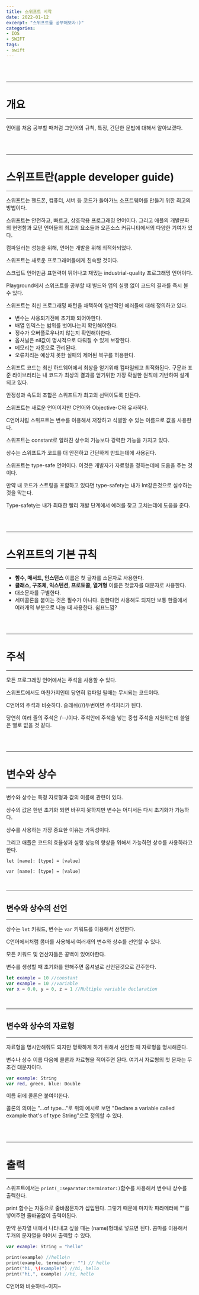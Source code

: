 ```yaml
---
title: 스위프트 시작
date: 2022-01-12
excerpt: "스위프트를 공부해보자:)"
categories:
- IOS
- SWIFT
tags:
- swift
---
```



<br />
<br />

---

# 개요

---

언어를 처음 공부할 때처럼 그언어의 규칙, 특징, 간단한 문법에 대해서 알아보겠다.

<br />
<br />

---

# 스위프트란(apple developer guide)

---

스위프트는 핸드폰, 컴퓨터, 서버 등 코드가 돌아가느 소프트웨어를 만들기 위한 최고의 방법이다.

스위프트는 안전하고, 빠르고, 상호작용 프로그래밍 언어이다. 그리고 애플의 개발문화의 현명함과 모던 언어들의 최고의 요소들과 오픈소스 커뮤니티에서의 다양한 기여가 있다.

컴파일러는 성능을 위해, 언어는 개발을 위해 최적화되었다.

스위프트는 새로운 프로그래머들에게 친숙할 것이다.

스크립트 언어만큼 표현력이 뛰어나고 재밌는 industrial-quality 프로그래밍 언어이다.

Playground에서 스위프트를 공부할 때 빌드와 앱의 실행 없이 코드의 결과를 즉시 볼수 있다.

스위프트는 최신 프로그래밍 패턴을 채택하여 일반적인 에러들에 대해 정의하고 있다.

* 변수는 사용되기전에 초기화 되어야한다.
* 배열 인덱스는 범위를 벗어나는지 확인해야한다.
* 정수가 오버플로우나지 않는지 확인해야한다.
* 옵셔널은 nil값이 명시적으로 다뤄질 수 있게 보장한다.
* 메모리는 자동으로 관리된다.
* 오류처리는 예상치 못한 실패의 제어된 복구를 허용한다.

스위프트 코드는 최신 하드웨어에서 최상을 얻기위해 컴파일되고 최적화된다. 구문과 표준 라이브러리는 내 코드가 최상의 결과를 얻기위한 가장 확실한 원칙에 기반하여 설계되고 있다.

안정성과 속도의 조합은 스위프트가 최고의 선택이도록 만든다.

스위프트는 새로운 언어이지만 C언어와 Objective-C와 유사하다.

C언어처럼 스위프트는 변수를 이용해서 저장하고 식별할 수 있는 이름으로 값을 사용한다.

스위프트는 constant로 알려진 상수의 기능보다 강력한 기능을 가지고 있다.

상수는 스위프트가 코드를 더 안전하고 간단하게 만드는데에 사용된다.

스위프트는 type-safe 언어이다. 이것은 개발자가 자료형을 정하는데에 도움을 주는 것이다.

만약 내 코드가 스트링을 포함하고 있다면 type-safety는 내가 Int같은것으로 실수하는 것을 막는다.

Type-safety는 내가 최대한 빨리 개발 단계에서 에러를 찾고 고치는데에 도움을 준다.

<br />
<br />

---

# 스위프트의 기본 규칙

---

* **함수, 매서드, 인스턴스** 이름은 첫 글자를 소문자로 사용한다.
* **클래스, 구조체, 익스텐션, 프로토콜, 열거형** 이름은 첫글자를 대문자로 사용한다.
* 대소문자를 구별한다.
* 세미콜론을 붙이는 것은 필수가 아니다. 원한다면 사용해도 되지만 보통 한줄에서 여러개의 부분으로 나눌 때 사용한다. 쉼표느낌?

<br />
<br />

---

# 주석

---

모든 프로그래밍 언어에서는 주석을 사용할 수 있다.

스위프트에서도 마찬가지인데 당연히 컴파일 될때는 무시되는 코드이다.

C언어의 주석과 비슷하다. 슬래쉬(//)두번이면 주석처리가 된다. 

당연히 여러 줄의 주석은 /*--*/이다. 주석안에 주석을 넣는 중첩 주석을 지원하는데 쓸일은 별로 없을 것 같다.

<br />
<br />

---

# 변수와 상수

---

변수와 상수는 특정 자료형과 값의 이름에 관련이 있다.

상수의 값은 한번 초기화 되면 바꾸지 못하지만 변수는 어디서든 다시 초기화가 가능하다.

상수를 사용하는 가장 중요한 이유는 가독성이다.

그리고 애플은 코드의 효율성과 실행 성능의 향상을 위해서 가능하면 상수를 사용하라고 한다.

`let [name]: [type] = [value]`

`var [name]: [type] = [value]`

<br />

---

## 변수와 상수의 선언

---

상수는 `let` 키워드, 변수는 `var` 키워드를 이용해서 선언한다.

C언어에서처럼 콤마를 사용해서 여러개의 변수와 상수를 선언할 수 있다.

모든 키워드 및 연산자들은 공백이 있어야한다.

변수를 생성할 때 초기화를 안해주면 옵셔널로 선언된것으로 간주한다.

```swift
let example = 10 //constant
var example = 10 //variable
var x = 0.0, y = 0, z = 1 //Multiple variable declaration
```

<br />

---

## 변수와 상수의 자료형

---

자료형을 명시안해줘도 되지만 명확하게 하기 위해서 선언할 때 자료형을 명시해준다.

변수나 상수 이름 다음에 콜론과 자료형을 적어주면 된다. 여기서 자료형의 첫 문자는 무조건 대문자이다.

```swift
var example: String
var red, green, blue: Double
```

이름 뒤에 콜론은 붙여야한다.

콜론의 의미는 "...of type..."로 위의 예시로 보면 "Declare a variable called example that's of type String"으로 정의할 수 있다.

<br />
<br />

---

# 출력

---

스위프트에서는 `print(_:separator:terminator:)`함수를 사용해서 변수나 상수를 출력한다.

print 함수는 자동으로 줄바꿈문자가 삽입된다. 그렇기 때문에 마지막 파라메터에 ""를 넣어주면 줄바꿈없이 출력이된다.

만약 문자열 내에서 나타내고 싶을 때는 \(name)형태로 넣으면 된다. 콤마를 이용해서 두개의 문자열을 이어서 출력할 수 있다.

```swift
var example: String = "hello"

print(example) //hello\n
print(example, terminator: "") // hello
print("hi, \(example)") //hi, hello
print("hi,", example) //hi, hello
```


C언어와 비슷하네~이지~
